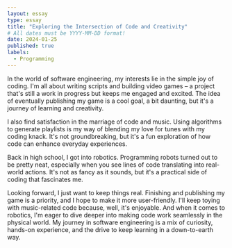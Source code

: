 ```yaml
---
layout: essay
type: essay
title: "Exploring the Intersection of Code and Creativity"
# All dates must be YYYY-MM-DD format!
date: 2024-01-25
published: true
labels:
  - Programming
---
```


In the world of software engineering, my interests lie in the simple joy of coding. I'm all about writing scripts and building video games – a project that's still a work in progress but keeps me engaged and excited. The idea of eventually publishing my game is a cool goal, a bit daunting, but it's a journey of learning and creativity.

I also find satisfaction in the marriage of code and music. Using algorithms to generate playlists is my way of blending my love for tunes with my coding knack. It's not groundbreaking, but it's a fun exploration of how code can enhance everyday experiences.

Back in high school, I got into robotics. Programming robots turned out to be pretty neat, especially when you see lines of code translating into real-world actions. It's not as fancy as it sounds, but it's a practical side of coding that fascinates me.

Looking forward, I just want to keep things real. Finishing and publishing my game is a priority, and I hope to make it more user-friendly. I'll keep toying with music-related code because, well, it's enjoyable. And when it comes to robotics, I'm eager to dive deeper into making code work seamlessly in the physical world. My journey in software engineering is a mix of curiosity, hands-on experience, and the drive to keep learning in a down-to-earth way.